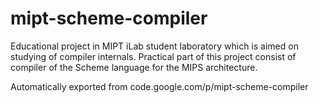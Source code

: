 # mipt-scheme-compiler

Educational project in MIPT iLab student laboratory which is aimed on studying of compiler internals. Practical part of this project consist of compiler of the Scheme language for the MIPS architecture.

Automatically exported from code.google.com/p/mipt-scheme-compiler
